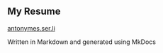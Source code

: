 ## My Resume

[antonymes.ser.li](http://antonymes.ser.li)

Written in Markdown and generated using MkDocs
